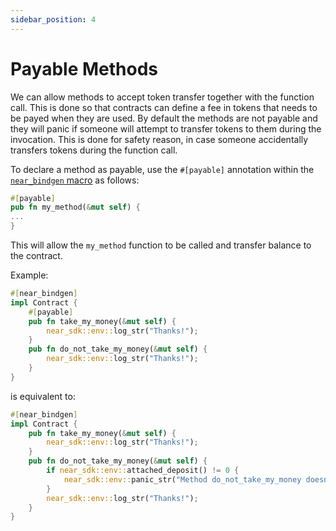 ```yaml
---
sidebar_position: 4
---
```


# Payable Methods

We can allow methods to accept token transfer together with the function call. This is done so that contracts can define a fee in tokens that needs to be payed when they are used. By default the methods are not payable and they will panic if someone will attempt to transfer tokens to them during the invocation. This is done for safety reason, in case someone accidentally transfers tokens during the function call.

To declare a method as payable, use the `#[payable]` annotation within the [`near_bindgen` macro](../contract-structure/near-bindgen.md) as follows:

```rust
#[payable]
pub fn my_method(&mut self) {
...
}
```

This will allow the `my_method` function to be called and transfer balance to the contract.

Example:

```rust
#[near_bindgen]
impl Contract {
    #[payable]
    pub fn take_my_money(&mut self) {
        near_sdk::env::log_str("Thanks!");
    }
    pub fn do_not_take_my_money(&mut self) {
        near_sdk::env::log_str("Thanks!");
    }
}
```

is equivalent to:

```rust
#[near_bindgen]
impl Contract {
    pub fn take_my_money(&mut self) {
        near_sdk::env::log_str("Thanks!");
    }
    pub fn do_not_take_my_money(&mut self) {
        if near_sdk::env::attached_deposit() != 0 {
            near_sdk::env::panic_str("Method do_not_take_my_money doesn't accept deposit");
        }
        near_sdk::env::log_str("Thanks!");
    }
}
```
